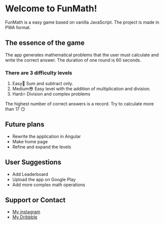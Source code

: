 # Welcome to FunMath!

FunMath is a easy game based on vanilla JavaScript. The project is made in PWA format.

## The essence of the game

The app generates mathematical problems that the user must calculate and write the correct answer. The duration of one round is 60 seconds.

### There are 3 difficulty levels
1. Easy🐣 Sum and subtract only.
2. Medium😎 Easy level with the addition of multiplication and division.
3. Hard🔥 Division and complex problems

The highest number of correct answers is a record. Try to calculate more than 17 😏

## Future plans
- Rewrite the application in Angular
- Make home page
- Refine and expand the levels

## User Suggestions
- Add Leaderboard
- Upload the app on Google Play
- Add more complex math operations

## Support or Contact
- [My instagram](https://www.instagram.com/yakov_ux/)
- [My Dribbble](https://dribbble.com/yakovbronnikov)

